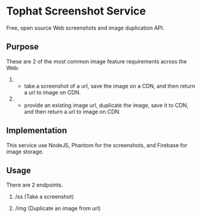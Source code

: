 # Tophat Screenshot Service

Free, open source Web screenshots and image duplication API.

Purpose
---

These are 2 of the most common image feature requirements across the Web:

1) - take a screenshot of a url, save the image on a CDN, and then return a url to image on CDN.

2) - provide an existing image url, duplicate the image, save it to CDN, and then return a url to image on CDN.

Implementation
---

This service use NodeJS, Phantom for the screenshots, and Firebase for image storage.

Usage
---

There are 2 endpoints.

1) /ss (Take a screenshot)

2) /img (Duplicate an image from url)


